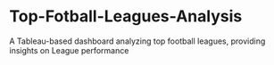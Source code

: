 # Top-Fotball-Leagues-Analysis
A Tableau-based dashboard analyzing top football leagues, providing insights on League performance
